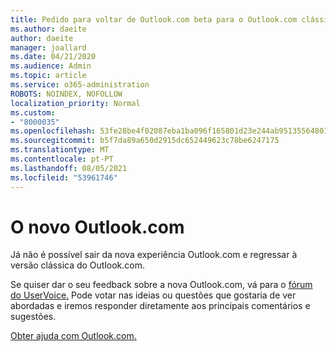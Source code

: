 ```yaml
---
title: Pedido para voltar de Outlook.com beta para o Outlook.com clássico
ms.author: daeite
author: daeite
manager: joallard
ms.date: 04/21/2020
ms.audience: Admin
ms.topic: article
ms.service: o365-administration
ROBOTS: NOINDEX, NOFOLLOW
localization_priority: Normal
ms.custom:
- "8000035"
ms.openlocfilehash: 53fe28be4f02087eba1ba096f165801d23e244ab95135564801f6e9dec231c9c
ms.sourcegitcommit: b5f7da89a650d2915dc652449623c78be6247175
ms.translationtype: MT
ms.contentlocale: pt-PT
ms.lasthandoff: 08/05/2021
ms.locfileid: "53961746"
---
```

# <a name="the-new-outlookcom"></a>O novo Outlook.com

Já não é possível sair da nova experiência Outlook.com e regressar à versão clássica do Outlook.com.

Se quiser dar o seu feedback sobre a nova Outlook.com, vá para o [fórum do UserVoice.](https://go.microsoft.com/fwlink/p/?linkid=851599) Pode votar nas ideias ou questões que gostaria de ver abordadas e iremos responder diretamente aos principais comentários e sugestões.

[Obter ajuda com Outlook.com.](https://support.office.com/article/40676ad0-c831-45ac-a023-5be633be798d?wt.mc_id=Office_Outlook_com_Alchemy)